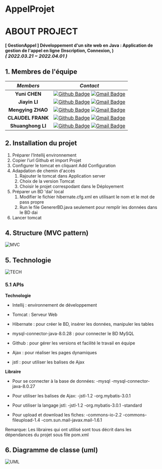 
# AppelProjet

# ABOUT PROJECT
#### [ GestionAppel ] Développement d'un site web en Java : Application de gestion de l'appel en ligne (Inscription, Connexion, ) <br><span style="font-size:15px">*( 2022.03.21 ~ 2022.04.01 )*</span>

## 1. Membres de l'équipe

|*Members*|*Contact*|
|:---:|---|
|**Yuni CHEN**|[![Github Badge](https://img.shields.io/badge/-Github-000?style=flat-square&logo=Github&logoColor=white)](https://github.com/YuniiCh) [![Gmail Badge](https://img.shields.io/badge/-yunic4639@gmail.com-c14438?style=flat-square&logo=Gmail&logoColor=white&link=mailto:yunic4639@gmail.com)](mailto:yunic4639@gmail.com)|
|**Jiayin LI**|[![Github Badge](https://img.shields.io/badge/-Github-000?style=flat-square&logo=Github&logoColor=white)](http://github.com/ljy9988) [![Gmail Badge](https://img.shields.io/badge/-jiayin.li9988@gmail.com-c14438?style=flat-square&logo=Gmail&logoColor=white&link=mailto:jiayin.li9988@gmail.com)](mailto:jiayin.li9988@gmail.com)|
|**Mengying ZHAO**|[![Github Badge](https://img.shields.io/badge/-Github-000?style=flat-square&logo=Github&logoColor=white)](https://github.com/PikaMeoow) [![Gmail Badge](https://img.shields.io/badge/-zhaomengying.fr@gmail.com-c14438?style=flat-square&logo=Gmail&logoColor=white&link=mailto:zhaomengying.fr@gmail.com)](mailto:zhaomengying.fr@gmail.com)|
|**CLAUDEL FRANK**|[![Github Badge](https://img.shields.io/badge/-Github-000?style=flat-square&logo=Github&logoColor=white)](https://github.com/shevalpha) [![Gmail Badge](https://img.shields.io/badge/-fonkwa_claudel@yahoo.fr-c14438?style=flat-square&logo=Gmail&logoColor=white&link=mailto:fonkwa_claudel@yahoo.fr)](mailto:fonkwa_claudel@yahoo.fr)|
|**Shuanghong LI**|[![Github Badge](https://img.shields.io/badge/-Github-000?style=flat-square&logo=Github&logoColor=white)](https://github.com/Li-Shuanghong) [![Gmail Badge](https://img.shields.io/badge/-lishuanghong3849@gmail.com-c14438?style=flat-square&logo=Gmail&logoColor=white&link=mailto:lishuanghong3849@gmail.com)](mailto:lishuanghong3849@gmail.com)|
## 2. Installation du projet
1. Préparer l’Intellij environnement
2. Copier l’url Github et import Projet
3. Configurer le tomcat en cliquant Add Configuration
4. Adapdation de chemin d'accès
    1. Rajouter le tomcat dans Application server
    3. Choix de la version Tomcat
    4. Choisir le projet correspodant dans le Déployement
5. Préparer un BD 'dai' local
    1. Modifier le fichier hibernate.cfg.xml en utilisant le nom et le mot de pass propre
    2. Run le file GenererBD.java seulement pour remplir les données dans le BD dai
7. Lancer tomcat

## 4. Structure (MVC pattern)
![MVC](captures/MVC_Structure.png)

## 5. Technologie
![TECH](captures/tech.png)
### 5.1 APIs

**Technologie**

- Intellij : environnement de développement

- Tomcat : Serveur Web

- Hibernate : pour créer le BD, insérer les données, manipuler les tables

- mysql-connector-java-8.0.28 : pour connecter le BD MySQL

- Github : pour gérer les versions et facilité le travail en équipe

- Ajax : pour réaliser les pages dynamiques

- jstl : pour utiliser les balises de Ajax

**Libraire**

- Pour se connecter à la base de données:
  -mysql
  -mysql-connector-java-8.0.27

- Pour utiliser les balises de Ajax:
  -jstl-1.2
  -org.mybatis-3.0.1

- Pour utiliser la langage jstl:
  -jstl-1.2
  -org.mybatis-3.0.1
  -standard

- Pour upload et download les fiches:
  -commons-io-2.2
  -commons-fileupload-1.4
  -com.sun.mail-javax.mail-1.6.1

Remarque: Les libraires qui ont utilisé sont tous décrit dans les dépendances du projet sous file pom.xml

## 6. Diagramme de classe (uml)
![UML](captures/UML.png)
